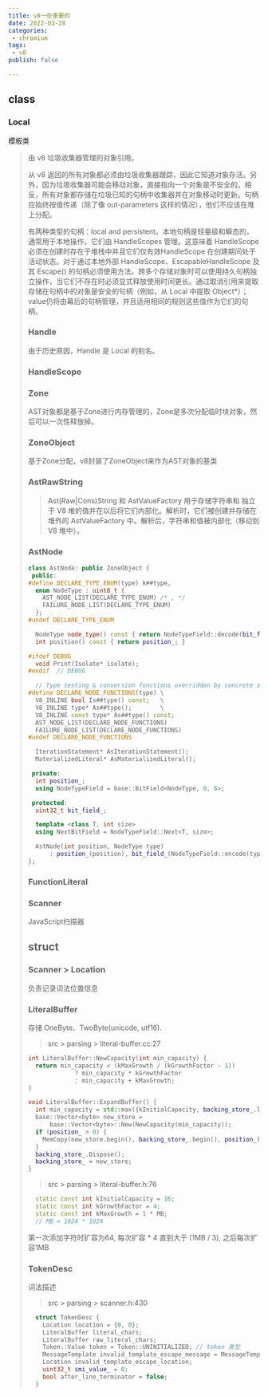 ```yaml
---
title: v8一些重要的
date: 2022-03-28
categories:
 - chromium
tags:
 - v8
publish: false

---
```


## class

### Local

模板类

> 由 v8 垃圾收集器管理的对象引用。
>
> 从 v8 返回的所有对象都必须由垃圾收集器跟踪，因此它知道对象存活。另外，因为垃圾收集器可能会移动对象，直接指向一个对象是不安全的。相反，所有对象都存储在垃圾已知的句柄中收集器并在对象移动时更新。句柄应始终按值传递（除了像 out-parameters 这样的情况），他们不应该在堆上分配。
>
> 有两种类型的句柄：local and persistent。本地句柄是轻量级和瞬态的，通常用于本地操作。它们由 HandleScopes 管理。这意味着 HandleScope必须在创建时存在于堆栈中并且它们仅有效HandleScope 在创建期间处于活动状态。对于通过本地外部 HandleScope、EscapableHandleScope 及其 Escape() 的句柄必须使用方法。跨多个存储对象时可以使用持久句柄独立操作，当它们不存在时必须显式释放使用时间更长。通过取消引用来提取存储在句柄中的对象是安全的句柄（例如，从 Local<Object> 中提取 Object*）；value仍将由幕后的句柄管理，并且适用相同的规则这些值作为它们的句柄。

### Handle

由于历史原因，Handle 是 Local 的别名。

### HandleScope

### Zone

AST对象都是基于Zone进行内存管理的，Zone是多次分配临时块对象，然后可以一次性释放掉。

### ZoneObject

基于Zone分配，v8封装了ZoneObject来作为AST对象的基类

### AstRawString

> Ast(Raw|Cons)String 和 AstValueFactory 用于存储字符串和  独立于 V8 堆的值并在以后将它们内部化。解析时，它们被创建并存储在堆外的 AstValueFactory 中。解析后，字符串和值被内部化（移动到 V8 堆中）。

### AstNode

```c++
class AstNode: public ZoneObject {
 public:
#define DECLARE_TYPE_ENUM(type) k##type,
  enum NodeType : uint8_t {
    AST_NODE_LIST(DECLARE_TYPE_ENUM) /* , */
    FAILURE_NODE_LIST(DECLARE_TYPE_ENUM)
  };
#undef DECLARE_TYPE_ENUM

  NodeType node_type() const { return NodeTypeField::decode(bit_field_); }
  int position() const { return position_; }

#ifdef DEBUG
  void Print(Isolate* isolate);
#endif  // DEBUG

  // Type testing & conversion functions overridden by concrete subclasses.
#define DECLARE_NODE_FUNCTIONS(type) \
  V8_INLINE bool Is##type() const;   \
  V8_INLINE type* As##type();        \
  V8_INLINE const type* As##type() const;
  AST_NODE_LIST(DECLARE_NODE_FUNCTIONS)
  FAILURE_NODE_LIST(DECLARE_NODE_FUNCTIONS)
#undef DECLARE_NODE_FUNCTIONS

  IterationStatement* AsIterationStatement();
  MaterializedLiteral* AsMaterializedLiteral();

 private:
  int position_;
  using NodeTypeField = base::BitField<NodeType, 0, 6>;

 protected:
  uint32_t bit_field_;

  template <class T, int size>
  using NextBitField = NodeTypeField::Next<T, size>;

  AstNode(int position, NodeType type)
      : position_(position), bit_field_(NodeTypeField::encode(type)) {}
};
```


### FunctionLiteral

### Scanner

JavaScript扫描器

## struct

### Scanner > Location

负责记录词法位置信息

### LiteralBuffer

存储 OneByte、TwoByte(unicode, utf16).

> src > parsing > literal-buffer.cc:27

```c++
int LiteralBuffer::NewCapacity(int min_capacity) {
  return min_capacity < (kMaxGrowth / (kGrowthFactor - 1))
             ? min_capacity * kGrowthFactor
             : min_capacity + kMaxGrowth;
}

void LiteralBuffer::ExpandBuffer() {
  int min_capacity = std::max({kInitialCapacity, backing_store_.length()});
  base::Vector<byte> new_store =
      base::Vector<byte>::New(NewCapacity(min_capacity));
  if (position_ > 0) {
    MemCopy(new_store.begin(), backing_store_.begin(), position_);
  }
  backing_store_.Dispose();
  backing_store_ = new_store;
}
```

> src > parsing > literal-buffer.h:76

```c++
  static const int kInitialCapacity = 16;
  static const int kGrowthFactor = 4;
  static const int kMaxGrowth = 1 * MB;
  // MB = 1024 * 1024
```

第一次添加字符时扩容为64, 每次扩容 * 4 直到大于 (1MB / 3), 之后每次扩容1MB

### TokenDesc

词法描述

> src > parsing > scanner.h:430

```c++
  struct TokenDesc {
    Location location = {0, 0};
    LiteralBuffer literal_chars;
    LiteralBuffer raw_literal_chars;
    Token::Value token = Token::UNINITIALIZED; // token 类型
    MessageTemplate invalid_template_escape_message = MessageTemplate::kNone;
    Location invalid_template_escape_location;
    uint32_t smi_value_ = 0;
    bool after_line_terminator = false;
  }
```

